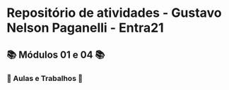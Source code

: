 # Repositório de atividades - Gustavo Nelson Paganelli  - Entra21

## 📚 Módulos 01 e 04 📚

### 📖 Aulas e Trabalhos 📖
